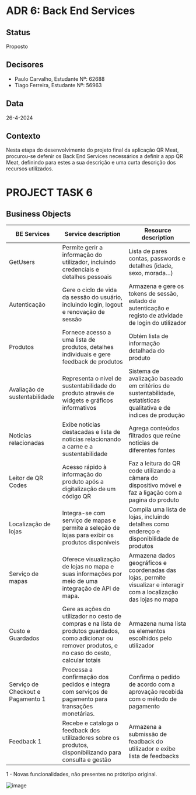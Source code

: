 # ADR 6:  Back End Services 

## Status
Proposto

## Decisores
- Paulo Carvalho, Estudante Nº: 62688
- Tiago Ferreira, Estudante Nº: 56963

## Data
26-4-2024

## Contexto
Nesta etapa do desenvolvimento do projeto final da aplicação QR Meat, procurou-se defenir os Back End Services necessários a definir a app QR Meat, definindo para estes a sua descrição e uma curta descrição dos recursos utilizados.

# PROJECT TASK 6

## Business Objects

| BE Services      | Service description                             | Resource description                                                                                                                            
|------------------------|-----------------------------------------|--------------------------------------------|
| GetUsers          | Permite gerir a informação do utilizador, incluindo credenciais e detalhes pessoais | Lista de pares contas, passwords e detalhes (idade, sexo, morada…)| 
| Autenticação               | Gere o ciclo de vida da sessão do usuário, incluindo login, logout e renovação de sessão| Armazena e gere os tokens de sessão, estado de autenticação e registo de atividade de login do utilizador|
| Produtos     | Fornece acesso a uma lista de produtos, detalhes individuais e gere feedback de produtos |Obtém lista de informação detalhada do produto      |
| Avaliação de sustentabilidade | Representa o nível de sustentabilidade do produto através de widgets e gráficos informativos|Sistema de avalização baseado em critérios de sustentabilidade, estatísticas qualitativa e de índices de produção|
|Noticias relacionadas|Exibe notícias destacadas e lista de noticias relacionando a carne e a sustentabilidade|Agrega conteúdos filtrados que reúne noticias de diferentes fontes|
|Leitor de QR Codes | Acesso rápido à informação do produto após a digitalização de um código QR |Faz a leitura do QR code utilizando a câmara do dispositivo móvel e faz a ligação com a pagina do produto|
Localização de lojas | Integra-se com serviço de mapas e permite a seleção de lojas para exibir os produtos disponíveis | Compila uma lista de lojas, incluindo detalhes como endereço e disponibilidade de produtos|
|Serviço de mapas | Oferece visualização de lojas no mapa e suas informações por meio de uma integração de API de mapa.| Armazena dados geográficos e coordenadas das lojas, permite visualizar e interagir com a localização das lojas no mapa|
|Custo e Guardados | Gere as ações do utilizador no cesto de compras e na lista de produtos guardados, como adicionar ou remover produtos, e no caso do cesto, calcular totais|Armazena numa lista os elementos escolhidos pelo utilizador|
|Serviço de Checkout e Pagamento 1 |Processa a confirmação dos pedidos e integra com serviços de pagamento para transações monetárias.|Confirma o pedido de acordo com a aprovação recebida com o método de pagamento|
|Feedback 1| Recebe e cataloga o feedback dos utilizadores sobre os produtos, disponibilizando para consulta e gestão|Armazena a submissão de feadback do utilizador e exibe lista de feedbacks|

1 - Novas funcionalidades, não presentes no prótotipo original.








![image](https://github.com/PauloRTC/Grup-47-QRmeat/assets/82768310/fe27b276-799e-4063-a05a-138126ad2837)
